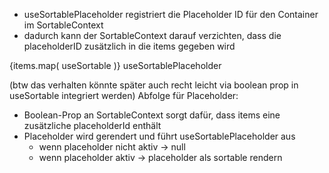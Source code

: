 * useSortablePlaceholder registriert die Placeholder ID für den Container im SortableContext
* dadurch kann der SortableContext darauf verzichten, dass die placeholderID zusätzlich in die items gegeben wird



<SortableContext>
{items.map(
    useSortable
)}
<Placeholder>
useSortablePlaceholder
</Placeholder>

</SortableContext>


(btw das verhalten könnte später auch recht leicht via boolean prop in useSortable integriert werden)
Abfolge für Placeholder:
* Boolean-Prop an SortableContext sorgt dafür, dass items eine zusätzliche placeholderId enthält
* Placeholder wird gerendert und führt useSortablePlaceholder aus
    * wenn placeholder nicht aktiv -> null
    * wenn placeholder aktiv -> placeholder als sortable rendern